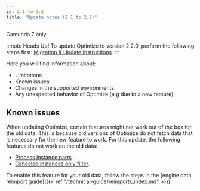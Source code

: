 ```yaml
---
id: 2.1-to-2.2
title: "Update notes (2.1 to 2.2)"
---
```


<span class="badge badge--platform">Camunda 7 only</span>

:::note Heads Up!
To update Optimize to version 2.2.0, perform the following steps first: [Migration & Update Instructions](./instructions.md).
:::

Here you will find information about:

- Limitations
- Known issues
- Changes in the supported environments
- Any unexpected behavior of Optimize (e.g due to a new feature)

## Known issues

When updating Optimize, certain features might not work out of the box for the old data. This is because old versions of Optimize
do not fetch data that is necessary for the new feature to work. For this update, the following features do not work on the old data:

- [Process instance parts](components/userguide/process-analysis/report-analysis/process-instance-parts.md).
- [Canceled instances only filter](components/userguide/process-analysis/instance-state-filters.md#canceled-instances-only-filter).

To enable this feature for your old data, follow the steps in the [engine data reimport guide]({{< ref "/technical-guide/reimport/_index.md" >}}).
